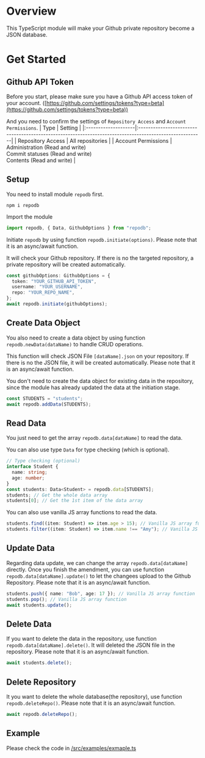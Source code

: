 # Overview

This TypeScript module will make your Github private repository become a JSON database.

# Get Started

## Github API Token

Before you start, please make sure you have a Github API access token of your account. ([https://github.com/settings/tokens?type=beta](https://github.com/settings/tokens?type=beta))

And you need to confirm the settings of `Repository Access` and `Account Permissions`.
| Type | Setting |
|:--------------------|:--------------------------------------------------------------------------------------------------------|
| Repository Access | All repositories |
| Account Permissions | Administration (Read and write)<br /> Commit statuses (Read and write) <br /> Contents (Read and write) |

## Setup

You need to install module `repodb` first.

```
npm i repodb
```

Import the module

```ts
import repodb, { Data, GithubOptions } from "repodb";
```

Initiate `repodb` by using function `repodb.initiate(options)`. Please note that it is an async/await function.

It will check your Github repository. If there is no the targeted repository, a private repository will be created automatically.

```ts
const githubOptions: GithubOptions = {
  token: "YOUR_GITHUB_API_TOKEN",
  username: "YOUR_USERNAME",
  repo: "YOUR_REPO_NAME",
};
await repodb.initiate(githubOptions);
```

## Create Data Object

You also need to create a data object by using function `repodb.newData(dataName)` to handle CRUD operations.

This function will check JSON File `[dataName].json` on your repository. If there is no the JSON file, it will be created automatically. Please note that it is an async/await function.

You don't need to create the data object for existing data in the repository, since the module has already updated the data at the initiation stage.

```ts
const STUDENTS = "students";
await repodb.addData(STUDENTS);
```

## Read Data

You just need to get the array `repodb.data[dataName]` to read the data.

You can also use type `Data` for type checking (which is optional).

```ts
// Type checking (optional)
interface Student {
  name: string;
  age: number;
}
const students: Data<Student> = repodb.data[STUDENTS];
students; // Get the whole data array
students[0]; // Get the 1st item of the data array
```

You can also use vanilla JS array functions to read the data.

```ts
students.find((item: Student) => item.age > 15); // Vanilla JS array function
students.filter((item: Student) => item.name !== "Amy"); // Vanilla JS array function
```

## Update Data

Regarding data update, we can change the array `repodb.data[dataName]` directly. Once you finish the amendment, you can use function `repodb.data[dataName].update()` to let the changees upload to the Github Repository. Please note that it is an async/await function.

```ts
students.push({ name: "Bob", age: 17 }); // Vanilla JS array function
students.pop(); // Vanilla JS array function
await students.update();
```

## Delete Data

If you want to delete the data in the repository, use function `repodb.data[dataName].delete()`. It will deleted the JSON file in the repository. Please note that it is an async/await function.

```ts
await students.delete();
```

## Delete Repository

It you want to delete the whole database(the repository), use function `repodb.deleteRepo()`. Please note that it is an async/await function.

```ts
await repodb.deleteRepo();
```

## Example

Please check the code in [/src/examples/exmaple.ts](https://github.com/kelvinlongchun/repodb/blob/main/examples/example.ts)
